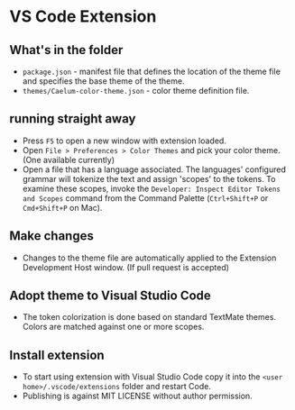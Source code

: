 # VS Code Extension

## What's in the folder

* `package.json` - manifest file that defines the location of the theme file and specifies the base theme of the theme.
* `themes/Caelum-color-theme.json` - color theme definition file.

## running straight away

* Press `F5` to open a new window with extension loaded.
* Open `File > Preferences > Color Themes` and pick your color theme. (One available currently)
* Open a file that has a language associated. The languages' configured grammar will tokenize the text and assign 'scopes' to the tokens. To examine these scopes, invoke the `Developer: Inspect Editor Tokens and Scopes` command from the Command Palette (`Ctrl+Shift+P` or `Cmd+Shift+P` on Mac).

## Make changes

* Changes to the theme file are automatically applied to the Extension Development Host window. (If pull request is accepted)

## Adopt theme to Visual Studio Code

* The token colorization is done based on standard TextMate themes. Colors are matched against one or more scopes.

## Install extension

* To start using extension with Visual Studio Code copy it into the `<user home>/.vscode/extensions` folder and restart Code.
* Publishing is against MIT LICENSE without author permission.
